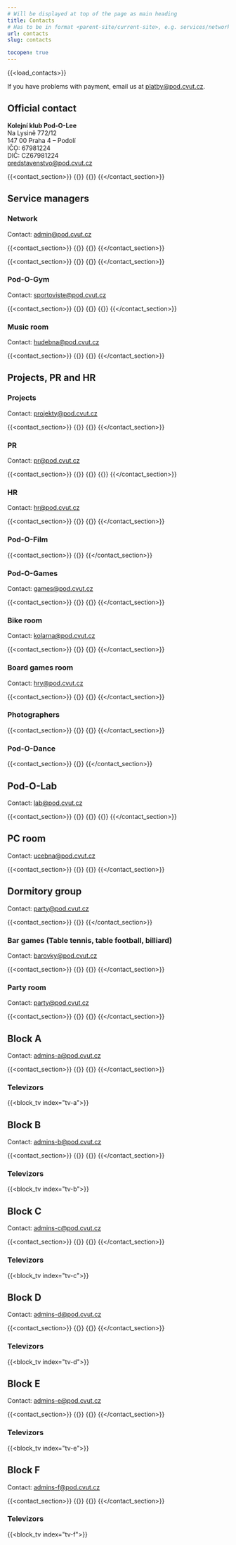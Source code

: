 ```yaml
---
# Will be displayed at top of the page as main heading
title: Contacts
# Has to be in format <parent-site/current-site>, e.g. services/network (notice missing slash at the beginning)
url: contacts
slug: contacts

tocopen: true
---
```

{{<load_contacts>}}

If you have problems with payment, email us at <platby@pod.cvut.cz>.

## Official contact

**Kolejní klub Pod-O-Lee**  
Na Lysině 772/12  
147 00 Praha 4 – Podolí  
IČO: 67981224  
DIČ: CZ67981224  
<predstavenstvo@pod.cvut.cz>

{{<contact_section>}}
    {{<contact index="pk" role="Chairman">}}
    {{<contact index="m" role="Vicechairman">}}
{{</contact_section>}}

## Service managers
### Network

Contact: <admin@pod.cvut.cz>

{{<contact_section>}}
    {{<contact index="ss" role="System administrator">}}
    {{<contact index="zss" role="Deputy system administrator">}}
{{</contact_section>}}

{{<contact_section>}}
    {{<contact index="sn" role="Network administrator">}}
    {{<contact index="zsn" role="Deputy network administrator">}}
{{</contact_section>}}

### Pod-O-Gym

Contact: <sportoviste@pod.cvut.cz>

{{<contact_section>}}
    {{<contact index="sg" role="Pod-O-Gym manager">}}
    {{<contact index="zsg" role="Deputy Pod-O-Gym manager">}}
    {{<contact index="sgt" role="Member of Pod-O-Gym team">}}
{{</contact_section>}}

### Music room

Contact: <hudebna@pod.cvut.cz>

{{<contact_section>}}
    {{<contact index="sh" role="Music room manager">}}
    {{<contact index="zsh" role="Deputy music room manager">}}
{{</contact_section>}}

## Projects, PR and HR

### Projects

Contact: <projekty@pod.cvut.cz>

{{<contact_section>}}
    {{<contact index="sp" role="Project manager">}}
    {{<contact index="zsp" role="Deputy project manager">}}
{{</contact_section>}}

### PR

Contact: <pr@pod.cvut.cz>

{{<contact_section>}}
    {{<contact index="pr" role="PR manager">}}
    {{<contact index="zpr" role="Deputy PR manager">}}
    {{<contact index="prt" role="Member of PR team">}}
{{</contact_section>}}

### HR

Contact: <hr@pod.cvut.cz>

{{<contact_section>}}
    {{<contact index="hr" role="HR manager">}}
    {{<contact index="zhr" role="Deputy HR manager">}}
{{</contact_section>}}

### Pod-O-Film

{{<contact_section>}}
    {{<contact index="sf" role="Pod-O-Film manager">}}
{{</contact_section>}}

### Pod-O-Games

Contact: <games@pod.cvut.cz>

{{<contact_section>}}
    {{<contact index="gm" role="Pod-O-Games manager">}}
    {{<contact index="zgm" role="Deputy Pod-O-Games manager">}}
{{</contact_section>}}

### Bike room

Contact: <kolarna@pod.cvut.cz>

{{<contact_section>}}
    {{<contact index="sk" role="Bike room manager">}}
    {{<contact index="zsk" role="Deputy bike room manager">}}
{{</contact_section>}}

### Board games room

Contact: <hry@pod.cvut.cz>

{{<contact_section>}}
    {{<contact index="sdh" role="Board games room manager">}}
    {{<contact index="zsdh" role="Deputy board games room manager">}}
{{</contact_section>}}

### Photographers

{{<contact_section>}}
    {{<contact index="hfot" role="Main photographer">}}
    {{<contact index="fot" role="Photographer">}}
{{</contact_section>}}

### Pod-O-Dance

{{<contact_section>}}
    {{<contact index="ld" role="Pod-O-Dance teacher">}}
{{</contact_section>}}

## Pod-O-Lab

Contact: <lab@pod.cvut.cz>

{{<contact_section>}}
    {{<contact index="sl" role="Pod-O-Lab manager">}}
    {{<contact index="zsl" role="Deputy Pod-O-Lab manager">}}
    {{<contact index="slt" role="Member of Pod-O-Lab team">}}
{{</contact_section>}}

## PC room

Contact: <ucebna@pod.cvut.cz>

{{<contact_section>}}
    {{<contact index="pc" role="PC room manager">}}
    {{<contact index="zpc" role="Deputy PC room manager">}}
{{</contact_section>}}

## Dormitory group

Contact: <party@pod.cvut.cz>

{{<contact_section>}}
    {{<contact index="vks" role="Head of dormitory group">}}
{{</contact_section>}}

### Bar games (Table tennis, table football, billiard)

Contact: <barovky@pod.cvut.cz>

{{<contact_section>}}
    {{<contact index="shm" role="Bar games rooms manager">}}
    {{<contact index="zshm" role="Deputy bar games rooms manager">}}
{{</contact_section>}}

### Party room

Contact: <party@pod.cvut.cz>

{{<contact_section>}}
    {{<contact index="sps" role="Party room manager">}}
    {{<contact index="zsps" role="Deputy party room manager">}}
{{</contact_section>}}

## Block A

Contact: <admins-a@pod.cvut.cz>

{{<contact_section>}}
    {{<contact index="sba" role="Block A administrator">}}
    {{<contact index="zsba" role="Deputy block A administrator">}}
{{</contact_section>}}

### Televizors

{{<block_tv index="tv-a">}}

## Block B

Contact: <admins-b@pod.cvut.cz>

{{<contact_section>}}
    {{<contact index="sbb" role="Block B administrator">}}
    {{<contact index="zsbb" role="Deputy block B administrator">}}
{{</contact_section>}}

### Televizors

{{<block_tv index="tv-b">}}

## Block C

Contact: <admins-c@pod.cvut.cz>

{{<contact_section>}}
    {{<contact index="sbc" role="Block C administrator">}}
    {{<contact index="zsbc" role="Deputy block C administrator">}}
{{</contact_section>}}

### Televizors

{{<block_tv index="tv-c">}}

## Block D

Contact: <admins-d@pod.cvut.cz>

{{<contact_section>}}
    {{<contact index="sbd" role="Block D administrator">}}
    {{<contact index="zsbd" role="Deputy block D administrator">}}
{{</contact_section>}}

### Televizors

{{<block_tv index="tv-d">}}

## Block E

Contact: <admins-e@pod.cvut.cz>

{{<contact_section>}}
    {{<contact index="sbe" role="Block E administrator">}}
    {{<contact index="zsbe" role="Deputy block E administrator">}}
{{</contact_section>}}

### Televizors

{{<block_tv index="tv-e">}}

## Block F

Contact: <admins-f@pod.cvut.cz>

{{<contact_section>}}
    {{<contact index="sbf" role="Block F administrator">}}
    {{<contact index="zsbf" role="Deputy block F administrator">}}
{{</contact_section>}}

### Televizors

{{<block_tv index="tv-f">}}
